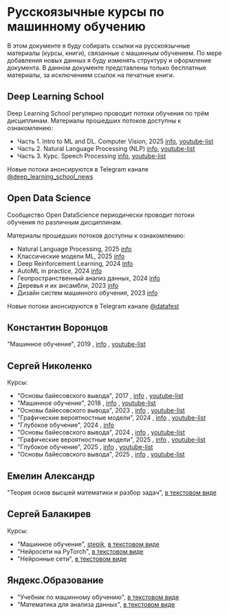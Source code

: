 # Русскоязычные курсы по машинному обучению

В этом документе я буду собирать ссылки на русскоязычные материалы (курсы, книги), связанные с машинным обучением. По мере добавления новых данных я буду изменять структуру и оформление документа. В данном документе представлены только бесплатные материалы, за исключением ссылок на печатные книги.

## Deep Learning School

Deep Learning School регулярно проводит потоки обучения по трём дисциплинам. Материалы прошедших потоков доступны к ознакомлению:

- Часть 1. Intro to ML and DL. Computer Vision, 2025 [info](https://stepik.org/course/230362/promo), [youtube-list](https://www.youtube.com/playlist?list=PL0Ks75aof3TiHbkJ95vxNlQefujrj1N2w)
- Часть 2. Natural Language Processing (NLP) [info](https://stepik.org/course/230363/promo), [youtube-list](https://www.youtube.com/watch?v=EOgwODW67PE&list=PL0Ks75aof3ThuLLtLIVl_KPUDDQlTDyJI)
- Часть 3. Курс. Speech Processing [info](https://stepik.org/course/251868/info), [youtube-list](https://www.youtube.com/playlist?list=PL0Ks75aof3TgnQ_q1AmIClOeX6c-F_Kw0)

Новые потоки анонсируются в Telegram канале [@deep_learning_school_news](https://t.me/deep_learning_school_news)

## Open Data Science

Сообщество Open DataScience периодически проводит потоки обучения по различным дисциплинам.

Материалы прошедших потоков доступны к ознакомлению:

- Natural Language Processing, 2025 [info](https://ods.ai/tracks/nlp-course-autumn-2025)
- Классические модели ML, 2025 [info](https://ods.ai/tracks/classic-models-autumn25)
- Deep Reinforcement Learning, 2024 [info](https://ods.ai/tracks/drlcourse24)
- AutoML in practice, 2024 [info](https://ods.ai/tracks/automlinpractice24)
- Геопространственный анализ данных, 2024 [info](https://ods.ai/tracks/geoanalytics-course-spring24)
- Деревья и их ансамбли, 2023 [info](https://ods.ai/tracks/trees-autumn23)
- Дизайн систем машинного обучения, 2023 [info](https://ods.ai/tracks/ml-system-design-23)

Новые потоки анонсируются в Telegram канале [@datafest](https://t.me/datafest)

## Константин Воронцов

"Машинное обучение", 2019
, [info](https://ya-r.ru/2020/05/07/vorontsov-kurs-mashinnoe-obuchenie-2019-shkola-analiza-dannyh/)
, [youtube-list](https://www.youtube.com/watch?v=SZkrxWhI5qM&list=PLJOzdkh8T5krxc4HsHbB8g8f0hu7973fK)

## Сергей Николенко

Курсы: 
- "Основы байесовского вывода", 2017
  , [info](https://www.lektorium.tv/lecture/30977)
  , [youtube-list](https://www.youtube.com/playlist?list=PL-_cKNuVAYAU0vPERG07V2B_fykSxiL7z)
- "Машинное обучение", 2018
  , [info](https://www.lektorium.tv/node/32187)
  , [youtube-list](https://www.youtube.com/playlist?list=PL-_cKNuVAYAWXoVzVEDCT-usTEBHUf4AF)
- "Основы байесовского вывода", 2023
  , [info](https://www.sergeynikolenko.ru/en/courses/mlspsu2023-1)
  , [youtube-list](https://www.youtube.com/playlist?list=PLwdBkWbW0oHEg_KSXzUo6tGcrloire0lY)
- "Графические вероятностные модели", 2024
  , [info](https://www.sergeynikolenko.ru/en/courses/mlspsu2023-2)
  , [youtube-list](https://www.youtube.com/playlist?list=PLwdBkWbW0oHHQxuDucbsPJ1CrTaM9ZeCZ)
- "Глубокое обучение", 2024
  , [info](https://www.sergeynikolenko.ru/en/courses/mlspsu2023-3)
- "Основы байесовского вывода", 2024
  , [info](https://www.sergeynikolenko.ru/en/courses/mlspsu2024)
  , [youtube-list](https://www.youtube.com/playlist?list=PLwdBkWbW0oHEIHjSp0DQ79-scZRH1-QNj)
- "Графические вероятностные модели", 2025
  , [info](https://www.sergeynikolenko.ru/en/courses/mlspsu2024-2)
  , [youtube-list](https://www.youtube.com/playlist?list=PLwdBkWbW0oHHqjirDmIlLb_ynmLXzcXYj)
- "Глубокое обучение", 2025
  , [info](https://www.sergeynikolenko.ru/en/courses/mlspsu2024-3)
  , [youtube-list](https://www.youtube.com/playlist?list=PLwdBkWbW0oHF36Mn6e9V2lxY-y_KW6k_P)
- "Основы байесовского вывода", 2025
  , [info](https://www.sergeynikolenko.ru/en/courses/spsu2025-bayes)
 , [youtube-list](https://www.youtube.com/playlist?list=PLwdBkWbW0oHGC6XN2t-1ae-seU166k74U)

## Емелин Александр

"Теория основ высшей математики и разбор задач", [в текстовом виде](https://mathprofi.ru/lekcii_po_vysshei_matematike.html)

## Сергей Балакирев

Курсы:
- "Машинное обучение", [stepik](https://stepik.org/course/209247/info), [в текстовом виде](https://proproprogs.ru/ml)
- "Нейросети на PyTorch", [в текстовом виде](https://proproprogs.ru/nn_pytorch)
- "Нейронные сети", [в текстовом виде](https://proproprogs.ru/neural_network)

## Яндекс.Образование

- "Учебник по машинному обучению", [в текстовом виде](https://education.yandex.ru/handbook/ml)
- "Математика для анализа данных", [в текстовом виде](https://education.yandex.ru/handbook/math)
